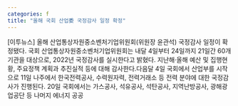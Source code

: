 ```yaml
---
categories: f
title: "올해 국회 산업委 국정감사 일정 확정"
---
```

[이투뉴스] 올해 산업통상자원중소벤처기업위원회(위원장 윤관석) 국정감사 일정이 확정됐다. 국회 산업통상자원중소벤처기업위원회는 내달 4일부터 24일까지 21일간 60개 기관을 대상으로, 2022년 국정감사를 실시한다고 밝혔다. 지난해‧올해 예산 및 집행현황, 주요정책 계획과 추진실적 등에 대해 감사한다.다음달 4일 국회에서 산업부를 시작으로 11일 나주에서 한국전력공사, 수력원자력, 전력거래소 등 전력 분야에 대한 국정감사가 진행된다. 20일 국회에서는 가스공사, 석유공사, 석탄공사, 지역난방공사, 광해광업공단 등 나머지 에너지 공공